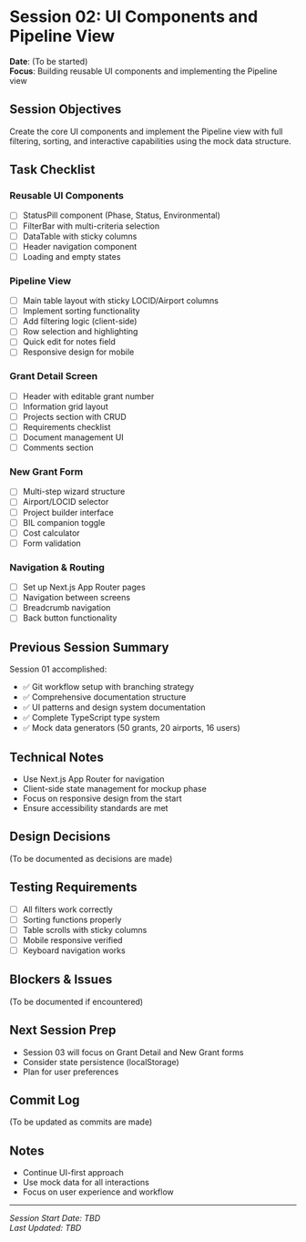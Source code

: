 # Session 02: UI Components and Pipeline View
**Date**: (To be started)  
**Focus**: Building reusable UI components and implementing the Pipeline view

## Session Objectives
Create the core UI components and implement the Pipeline view with full filtering, sorting, and interactive capabilities using the mock data structure.

## Task Checklist

### Reusable UI Components
- [ ] StatusPill component (Phase, Status, Environmental)
- [ ] FilterBar with multi-criteria selection
- [ ] DataTable with sticky columns
- [ ] Header navigation component
- [ ] Loading and empty states

### Pipeline View
- [ ] Main table layout with sticky LOCID/Airport columns
- [ ] Implement sorting functionality
- [ ] Add filtering logic (client-side)
- [ ] Row selection and highlighting
- [ ] Quick edit for notes field
- [ ] Responsive design for mobile

### Grant Detail Screen
- [ ] Header with editable grant number
- [ ] Information grid layout
- [ ] Projects section with CRUD
- [ ] Requirements checklist
- [ ] Document management UI
- [ ] Comments section

### New Grant Form
- [ ] Multi-step wizard structure
- [ ] Airport/LOCID selector
- [ ] Project builder interface
- [ ] BIL companion toggle
- [ ] Cost calculator
- [ ] Form validation

### Navigation & Routing
- [ ] Set up Next.js App Router pages
- [ ] Navigation between screens
- [ ] Breadcrumb navigation
- [ ] Back button functionality

## Previous Session Summary
Session 01 accomplished:
- ✅ Git workflow setup with branching strategy
- ✅ Comprehensive documentation structure
- ✅ UI patterns and design system documentation
- ✅ Complete TypeScript type system
- ✅ Mock data generators (50 grants, 20 airports, 16 users)

## Technical Notes
- Use Next.js App Router for navigation
- Client-side state management for mockup phase
- Focus on responsive design from the start
- Ensure accessibility standards are met

## Design Decisions
(To be documented as decisions are made)

## Testing Requirements
- [ ] All filters work correctly
- [ ] Sorting functions properly
- [ ] Table scrolls with sticky columns
- [ ] Mobile responsive verified
- [ ] Keyboard navigation works

## Blockers & Issues
(To be documented if encountered)

## Next Session Prep
- Session 03 will focus on Grant Detail and New Grant forms
- Consider state persistence (localStorage)
- Plan for user preferences

## Commit Log
(To be updated as commits are made)

## Notes
- Continue UI-first approach
- Use mock data for all interactions
- Focus on user experience and workflow

---
*Session Start Date: TBD*  
*Last Updated: TBD*